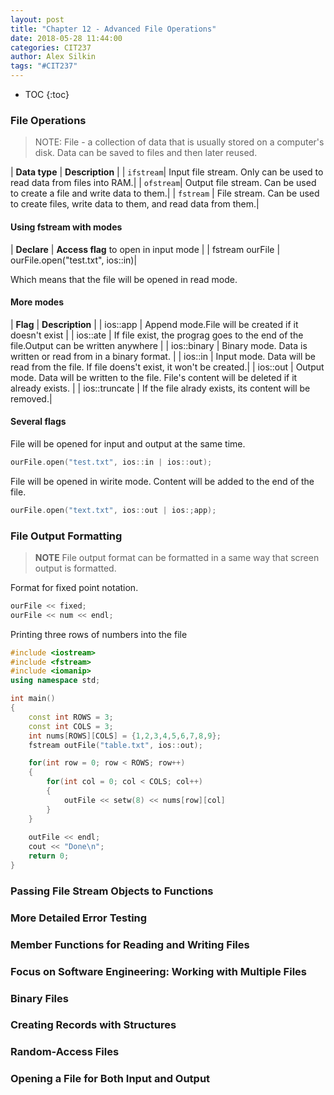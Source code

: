 ```yaml
---
layout: post
title: "Chapter 12 - Advanced File Operations"
date: 2018-05-28 11:44:00
categories: CIT237
author: Alex Silkin
tags: "#CIT237"
---
```


- TOC
{:toc}

### File Operations 
>NOTE: File - a collection of data that is usually stored on a computer's disk.
Data can be saved to files and then later reused.

| __Data type__ | __Description__ |
| `ifstream`| Input file stream. Only can be used to read data from files into RAM.|
| `ofstream`| Output file stream. Can be used to create a file and write data to them.|
| `fstream` | File stream. Can be used to create files, write data to them, and read data from them.|

#### Using fstream with modes

| __Declare__ | __Access flag__ to open in input mode |
| fstream ourFile | ourFile.open("test.txt", ios::in)|

Which means that the file will be opened in read mode.

#### More modes

| __Flag__ | __Description__ |
| ios::app | Append mode.File will be created if it doesn't exist |
| ios::ate | If file exist, the prograg goes to the end of the file.Output can be written anywhere |
| ios::binary | Binary mode. Data is written or read from in a binary format. |
| ios::in | Input mode. Data will be read from the file. If file doens't exist, it won't be created.|
| ios::out | Output mode. Data will be written to the file. File's content will be deleted if it already exists. |
| ios::truncate | If the file alrady exists, its content will be removed.|

#### Several flags
File will be opened for input and output at the same time.
```c++
ourFile.open("test.txt", ios::in | ios::out);
```

File will be opened in wirite mode. Content will be added to the end of the file.
```c++
ourFile.open("text.txt", ios::out | ios:;app);
```
### File Output Formatting
>__NOTE__ File output format can be formatted in a same way that screen output is formatted.

Format for fixed point notation.

```c++
ourFile << fixed;
ourFile << num << endl;
```
Printing three rows of numbers into the file
```c++
#include <iostream>
#include <fstream>
#include <iomanip>
using namespace std;

int main()
{
	const int ROWS = 3;
	const int COLS = 3;
	int nums[ROWS][COLS] = {1,2,3,4,5,6,7,8,9};
	fstream outFile("table.txt", ios::out);

	for(int row = 0; row < ROWS; row++)
	{
		for(int col = 0; col < COLS; col++)
		{
			outFile << setw(8) << nums[row][col]
		}
	}
	
	outFile << endl;
	cout << "Done\n";
	return 0;
}
```
### Passing File Stream Objects to Functions
### More Detailed Error Testing
### Member Functions for Reading and Writing Files 
### Focus on Software Engineering: Working with Multiple Files
### Binary Files
### Creating Records with Structures
### Random-Access Files 
### Opening a File for Both Input and Output 
